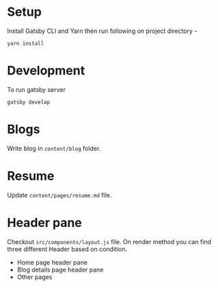 # Setup
Install Gatsby CLI and Yarn then run following on project directory -
```
yarn install
```

# Development
To run gatsby server
```
gatsby develop
```

# Blogs
Write blog in ``content/blog`` folder.

# Resume
Update ``content/pages/resume.md`` file.

# Header pane
Checkout ``src/components/layout.js`` file. On render method you 
can find three different Header based on condition.
- Home page header pane
- Blog details page header pane
- Other pages